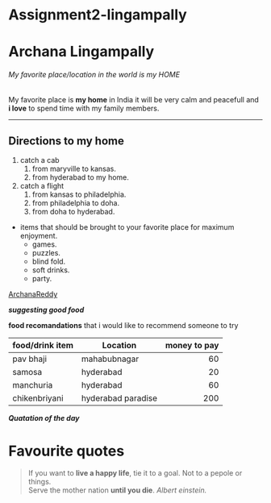 # Assignment2-lingampally
# Archana Lingampally
###### My favorite place/location in the world is my HOME
My favorite place is **my home** in India it will be very calm and peacefull and **i love** to spend time with my family members.
***
## Directions to my home
1. catch a cab
   1. from maryville to kansas.
   2. from hyderabad to my home.
 2. catch a flight
    1. from kansas to philadelphia.
    2. from philadelphia to doha.
    3. from doha to hyderabad.<br/>
  - items that should be brought to your favorite place for maximum enjoyment. 
    - games.
    - puzzles.
    - blind fold.
    - soft drinks.
    - party. 
  
  [ArchanaReddy](AboutMe.md)

  ***suggesting good food***

  **food recomandations** that i would like to recommend someone to try

  |food/drink item| Location| money to pay|
  |---|---|---:|
  | pav bhaji | mahabubnagar | 60 |
  | samosa | hyderabad |20 |
  | manchuria | hyderabad | 60 |
  | chikenbriyani | hyderabad paradise | 200 |

  ***Quatation of the day***
  # Favourite quotes

  >If you want to **live a happy life**, tie it to a goal. Not to a pepole or things.<br>
  >Serve the mother nation **until you die**.
  *Albert einstein.*
